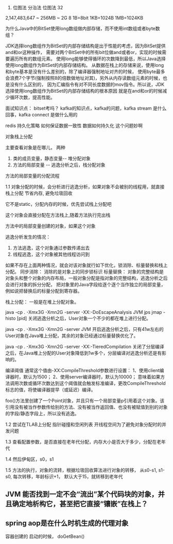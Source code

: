 1. 位图法
分治法
位图法
32

2,147,483,647 ~ 256MB ~ 2G
8
1B=8bit
1KB=1024B
1MB=1024KB


为什么Java中的BitSet使用long数组做内部存储，而不使用int数组或者byte数组？

JDK选择long数组作为BitSet的内部存储结构是出于性能的考虑，因为BitSet提供and和or这种操作，
需要对两个BitSet中的所有bit位做and或者or，实现的时候需要遍历所有的数组元素。
使用long能够使得循环的次数降到最低，所以Java选择使用long数组作为BitSet的内部存储结构。
从数据在栈上的存储来说，使用long和byte基本是没有什么差别的，除了编译器强制地址对齐的时候，
使用byte最多会浪费7个字节(强制按照8的倍数做地址对其)，另外从内存读数组元素的时候，也是没有什么区别的，
因为汇编指令有对不同长度数据的mov指令。所以说，JDK选择使用long数组作为BitSet的内部存储结构的根本原因
就是在and和or的时候减少循环次数，提高性能。


面试知识点：
bitset考吗？
kafka的知识点，kafka的问题，kafka stream 是什么回事，kafka connect 是做什么用的

redis 持久化策略   如何保证数据一致性   数据如何持久化    这个问题妙啊   

对象栈上分配

主要查看对象是在哪儿， 两种
1. 类的成员变量，静态变量-- 堆分配对象
2. 方法的局部变量		-- 逃逸分析之后，栈分配对象

方法的局部变量的分配流程

1.1 对象分配的时候，会分析进行逃逸分析，如果对象不会被别的线程用，就直接栈上分配
节省内存, 避免垃圾回收

它不是static，分配内存的时候，优先尝试栈上分配吧

这个对象会直接分配在方法栈上,随着方法执行完出栈

方法中的局部变量创建的对象，如果这个对象

逃逸分析发生的情况： 
1. 方法逃逸，这个对象通过参数传递出去
2. 线程逃逸，这个对象被其他线程访问到

如果不存在上面两种情况，就会对该对象就行如下优化，锁消除、标量替换和栈上分配。
同步消除： 消除的是对象上的同步锁标识
标量替换： 对象的完整结构是对象头和整个对象的内存布局，一般对象分配是指对象的完整结构，逃逸分析之后会进行对象的拆分分配，
把对象里的Java字段给逐个逐个当作独立的局部变量，例如说把替换后的标量分配到寄存器。

栈上分配： 一般是在堆上分配对象。

java -cp . -Xmx3G -Xmn2G -server -XX:-DoEscapeAnalysis JVM
jps
jmap -histo [pid]
关闭逃逸分析之后，User对象一个不少的都在堆上进行分配。

java -cp . -Xmx3G -Xmn2G -server JVM
开启逃逸分析之后，只有41w左右的User对象在Java堆上分配，其余的对象已经通过标量替换优化了。

java -cp . -Xmx3G -Xmn2G -server -XX:-TieredCompilation
关闭了分层编译之后，在Java堆上分配的User对象降低到1w多个，分层编译对逃逸分析还是有影响的。

编译阈值
通常这个值由-XX:CompileThreshold参数进行设置：
1、使用client编译器时，默认为1500；
2、使用server编译器时，默认为10000；
意味着如果方法调用次数或循环次数达到这个阈值就会触发标准编译，更改CompileThreshold标志的值，将使编译器提早（或延迟）编译。


foo()方法里创建了一个Point对象，并且只有一个局部变量p引用着这个对象。该引用没有被当作参数传给别的方法、没有被当作返回值、也没有被赋值到别的对象的字段/静态字段上，所以没有逃逸。


1.2 尝试在TLAB上分配
指针碰撞和空闲列表
开线程空间为了避免对象分配时的并发问题

1.3 查看配置参数，是否直接在老年代分配，内存大小是否大于多少，分配在老年代

1.4 然后伊甸区，s0，s1

1.5 方法的执行，对象的流转，根据垃圾回收算法进行对象的转移， 从s0-s1, s1-s0, 每次转移，年龄标识+1， 默认大于15，就转移到老年代


## JVM 能否找到一定不会“流出”某个代码块的对象，并且确定地析构它，甚至把它直接“镶嵌”在栈上？



## spring aop是在什么时机生成的代理对象

容器创建的  启动的时候， doGetBean()

